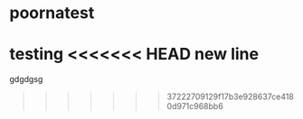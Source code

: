 poornatest
==========
testing
<<<<<<< HEAD
new line
=======
gdgdgsg
>>>>>>> 37222709129f17b3e928637ce4180d971c968bb6
